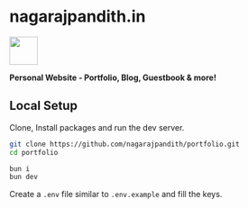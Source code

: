 # nagarajpandith.in

<img src="https://github.com/nagarajpandith/portfolio/assets/83623339/dfd79128-75e7-45b2-8aae-b11763f7e166" width="50px"/>

**Personal Website - Portfolio, Blog, Guestbook & more!**

## Local Setup
Clone, Install packages and run the dev server.
```bash
git clone https://github.com/nagarajpandith/portfolio.git
cd portfolio
```

```bash
bun i
bun dev
```

Create a `.env` file similar to `.env.example` and fill the keys.